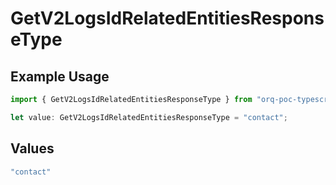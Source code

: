 # GetV2LogsIdRelatedEntitiesResponseType

## Example Usage

```typescript
import { GetV2LogsIdRelatedEntitiesResponseType } from "orq-poc-typescript-multi-env-version/models/operations";

let value: GetV2LogsIdRelatedEntitiesResponseType = "contact";
```

## Values

```typescript
"contact"
```